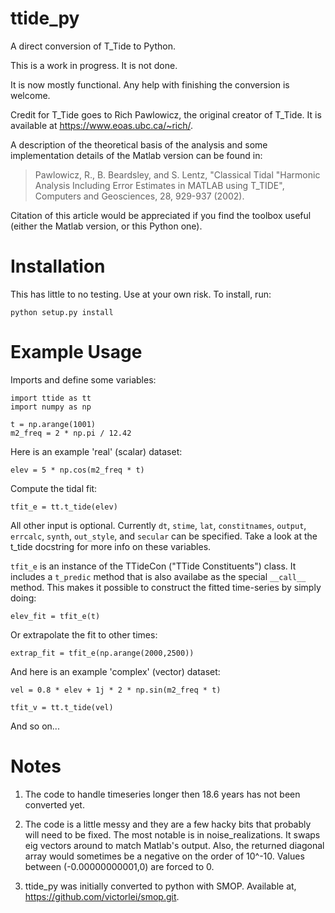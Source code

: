 ttide_py
========

A direct conversion of T_Tide to Python.

This is a work in progress. It is not done.

It is now mostly functional.
Any help with finishing the conversion is welcome.

Credit for T\_Tide goes to Rich Pawlowicz, the original creator of T\_Tide. 
It is available at https://www.eoas.ubc.ca/~rich/.

A description of the theoretical basis of the analysis and some
implementation details of the Matlab version can be found in:

> Pawlowicz, R., B. Beardsley, and S. Lentz, "Classical Tidal
    "Harmonic Analysis Including Error Estimates in MATLAB
    using T_TIDE", Computers and Geosciences, 28, 929-937 (2002).

Citation of this article would be appreciated if you find the toolbox
useful (either the Matlab version, or this Python one).



Installation
============

This has little to no testing. Use at your own risk. To install, run:

    python setup.py install


Example Usage
=============

Imports and define some variables:

    import ttide as tt
    import numpy as np

    t = np.arange(1001)
    m2_freq = 2 * np.pi / 12.42

Here is an example 'real' (scalar) dataset:

    elev = 5 * np.cos(m2_freq * t)

Compute the tidal fit:

    tfit_e = tt.t_tide(elev)

All other input is optional. Currently `dt`, `stime`, `lat`, `constitnames`, `output`, `errcalc`, `synth`, `out_style`, and `secular` can be specified. Take a look at the t\_tide docstring for more info on these variables. 

`tfit_e` is an instance of the TTideCon ("TTide Constituents") class. It includes a `t_predic` method that is also availabe as the special `__call__` method. This makes it possible to construct the fitted time-series by simply doing:

    elev_fit = tfit_e(t)

Or extrapolate the fit to other times:

    extrap_fit = tfit_e(np.arange(2000,2500))

And here is an example 'complex' (vector) dataset:

    vel = 0.8 * elev + 1j * 2 * np.sin(m2_freq * t)

    tfit_v = tt.t_tide(vel)

And so on...

Notes
=====

1. The code to handle timeseries longer then 18.6 years has not been converted yet.

2. The code is a little messy and they are a few hacky bits that probably will need to be fixed. The most notable is in noise_realizations. It swaps eig vectors around to match Matlab's output.
Also, the returned diagonal array would sometimes be a negative on the order of 10^-10. Values between (-0.00000000001,0) are forced to 0. 

3. ttide_py was initially converted to python with SMOP. Available at, https://github.com/victorlei/smop.git.
